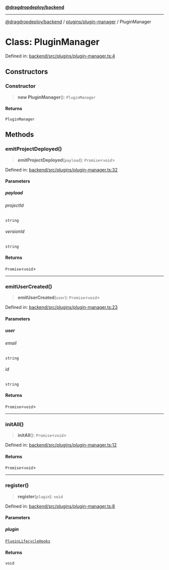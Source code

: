 [**@dragdropdeploy/backend**](../../../README.md)

***

[@dragdropdeploy/backend](../../../README.md) / [plugins/plugin-manager](../README.md) / PluginManager

# Class: PluginManager

Defined in: [backend/src/plugins/plugin-manager.ts:4](https://github.com/TomKonig/DragDropDeploy/blob/34bfcba72927c691f3e74d05ff86899c58e78bdc/backend/src/plugins/plugin-manager.ts#L4)

## Constructors

### Constructor

> **new PluginManager**(): `PluginManager`

#### Returns

`PluginManager`

## Methods

### emitProjectDeployed()

> **emitProjectDeployed**(`payload`): `Promise`\<`void`\>

Defined in: [backend/src/plugins/plugin-manager.ts:32](https://github.com/TomKonig/DragDropDeploy/blob/34bfcba72927c691f3e74d05ff86899c58e78bdc/backend/src/plugins/plugin-manager.ts#L32)

#### Parameters

##### payload

###### projectId

`string`

###### versionId

`string`

#### Returns

`Promise`\<`void`\>

***

### emitUserCreated()

> **emitUserCreated**(`user`): `Promise`\<`void`\>

Defined in: [backend/src/plugins/plugin-manager.ts:23](https://github.com/TomKonig/DragDropDeploy/blob/34bfcba72927c691f3e74d05ff86899c58e78bdc/backend/src/plugins/plugin-manager.ts#L23)

#### Parameters

##### user

###### email

`string`

###### id

`string`

#### Returns

`Promise`\<`void`\>

***

### initAll()

> **initAll**(): `Promise`\<`void`\>

Defined in: [backend/src/plugins/plugin-manager.ts:12](https://github.com/TomKonig/DragDropDeploy/blob/34bfcba72927c691f3e74d05ff86899c58e78bdc/backend/src/plugins/plugin-manager.ts#L12)

#### Returns

`Promise`\<`void`\>

***

### register()

> **register**(`plugin`): `void`

Defined in: [backend/src/plugins/plugin-manager.ts:8](https://github.com/TomKonig/DragDropDeploy/blob/34bfcba72927c691f3e74d05ff86899c58e78bdc/backend/src/plugins/plugin-manager.ts#L8)

#### Parameters

##### plugin

[`PluginLifecycleHooks`](../../types/interfaces/PluginLifecycleHooks.md)

#### Returns

`void`
